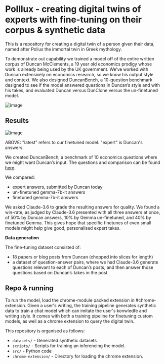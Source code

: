 # Polllux - creating digital twins of experts with fine-tuning on their corpus & synthetic data

This is a repository for creating a digital twin of a person given their data, named after Pollux the immortal twin in Greek mythology.

To demonstrate out capability we trained a model off of the entire written corpus of Duncan McClements, a 19 year old economics prodigy whose work is already being used by the UK government. We’ve worked with Duncan extensively on economics research, so we know his output style and context. We also designed DuncanBench, a 10-question benchmark designed to see if the model answered questions in Duncan’s style and with his takes, and evaluated Duncan versus DunClone versus the un-finetuned model.

![image](https://github.com/user-attachments/assets/711bc44c-e544-442a-9fe5-de7ecb9a0a8c)

## Results

![image](https://github.com/user-attachments/assets/e10386e5-8a6f-43ba-b190-7a1026c0772d)

ABOVE: "latest" refers to our finetuned model. "expert" is Duncan's answers.

We created DuncanBench, a benchmark of 10 economics questions where we might want Duncan’s input. The questions and comparison can be found [here](https://github.com/LRudL/pollux/blob/main/datasets/duncanbench/comparison.json).

We compared:

- ⁠expert answers, submitted by Duncan today
- ⁠⁠un-finetuned gemma-7b-it answers
- ⁠⁠finetuned gemma-7b-it answers

We asked Claude-3.6 to grade the resulting answers for quality. We found a win-rate, as judged by Claude-3.6 presented with all three answers at once, of 50% by Duncan answers, 10% by Gemma un-finetuned, and 40% by finetuned Gemma. This gives hope that specific finetunes of even small models might help give good, personalised expert takes.

**Data generation**

The fine-tuning dataset consisted of:

- 18 papers or blog posts from Duncan (chopped into slices for length)
- ⁠⁠a dataset of question-answer pairs, where we had Claude-3.6 generate questions relevant to each of Duncan’s posts, and then answer those questions based on Duncan’s takes in the post


## Repo & running

To run the model, load the chrome-module packed extension in #chrome-extension. Given a user's writing, the training pipeline  generates synthetic data to train a chat model which can imitate the user's konwledfe and writing style. It comes with both a training pipeline for finetuning custom models, as well as a chrome extension to query the digital twin. 

This repository is organised as follows:

- `datasets/` - Generated synthetic datasets
- `scripts/` - Scripts for training an inferencing the model.
- `src/` - Python code
- `chrome-extension/` - Directory for loading the chrome extension.


